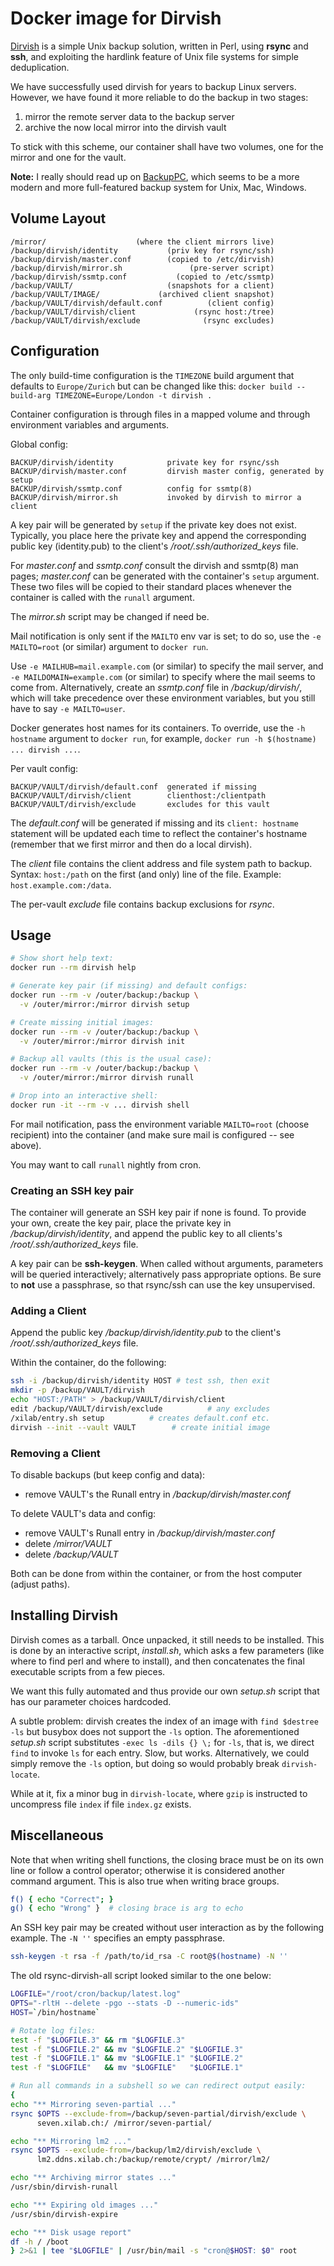 # Docker image for Dirvish

[Dirvish][dirvish] is a simple Unix backup solution,
written in Perl, using **rsync** and **ssh**, and
exploiting the hardlink feature of Unix file systems
for simple deduplication.

We have successfully used dirvish for years to backup
Linux servers. However, we have found it more reliable
to do the backup in two stages:

1. mirror the remote server data to the backup server
2. archive the now local mirror into the dirvish vault

To stick with this scheme, our container shall have
two volumes, one for the mirror and one for the vault.

**Note:** I really should read up on [BackupPC][backuppc],
which seems to be a more modern and more full-featured
backup system for Unix, Mac, Windows.

## Volume Layout

```text
/mirror/                    (where the client mirrors live)
/backup/dirvish/identity           (priv key for rsync/ssh)
/backup/dirvish/master.conf        (copied to /etc/dirvish)
/backup/dirvish/mirror.sh               (pre-server script)
/backup/dirvish/ssmtp.conf           (copied to /etc/ssmtp)
/backup/VAULT/                     (snapshots for a client)
/backup/VAULT/IMAGE/             (archived client snapshot)
/backup/VAULT/dirvish/default.conf          (client config)
/backup/VAULT/dirvish/client             (rsync host:/tree)
/backup/VAULT/dirvish/exclude              (rsync excludes)
```

## Configuration

The only build-time configuration is the `TIMEZONE` build argument
that defaults to `Europe/Zurich` but can be changed like this:
`docker build --build-arg TIMEZONE=Europe/London -t dirvish .`

Container configuration is through files in a mapped volume
and through environment variables and arguments.

Global config:

```text
BACKUP/dirvish/identity            private key for rsync/ssh
BACKUP/dirvish/master.conf         dirvish master config, generated by setup
BACKUP/dirvish/ssmtp.conf          config for ssmtp(8)
BACKUP/dirvish/mirror.sh           invoked by dirvish to mirror a client
```

A key pair will be generated by `setup` if the private key
does not exist. Typically, you place here the private key
and append the corresponding public key (identity.pub) to
the client's */root/.ssh/authorized_keys* file.

For *master.conf* and *ssmtp.conf* consult the dirvish
and ssmtp(8) man pages; *master.conf* can be generated
with the container's `setup` argument. These two files
will be copied to their standard places whenever the
container is called with the `runall` argument.

The *mirror.sh* script may be changed if need be.

Mail notification is only sent if the `MAILTO` env var is
set; to do so, use the `-e MAILTO=root` (or similar)
argument to `docker run`.

Use `-e MAILHUB=mail.example.com` (or similar) to specify
the mail server, and `-e MAILDOMAIN=example.com` (or similar)
to specify where the mail seems to come from. Alternatively,
create an *ssmtp.conf* file in */backup/dirvish/*, which
will take precedence over these environment variables, but
you still have to say `-e MAILTO=user`.

Docker generates host names for its containers. To override,
use the `-h hostname` argument to `docker run`, for example,
`docker run -h $(hostname) ... dirvish ...`.

Per vault config:

```text
BACKUP/VAULT/dirvish/default.conf  generated if missing
BACKUP/VAULT/dirvish/client        clienthost:/clientpath
BACKUP/VAULT/dirvish/exclude       excludes for this vault
```

The *default.conf* will be generated if missing and
its `client: hostname` statement will be updated each
time to reflect the container's hostname (remember
that we first mirror and then do a local dirvish).

The *client* file contains the client address and file system
path to backup. Syntax: `host:/path` on the first (and only)
line of the file. Example: `host.example.com:/data`.

The per-vault *exclude* file contains backup exclusions
for *rsync*.

## Usage

```sh
# Show short help text:
docker run --rm dirvish help

# Generate key pair (if missing) and default configs:
docker run --rm -v /outer/backup:/backup \
  -v /outer/mirror:/mirror dirvish setup

# Create missing initial images:
docker run --rm -v /outer/backup:/backup \
  -v /outer/mirror:/mirror dirvish init

# Backup all vaults (this is the usual case):
docker run --rm -v /outer/backup:/backup \
  -v /outer/mirror:/mirror dirvish runall

# Drop into an interactive shell:
docker run -it --rm -v ... dirvish shell
```

For mail notification, pass the environment variable
`MAILTO=root` (choose recipient) into the container
(and make sure mail is configured -- see above).

You may want to call `runall` nightly from cron.

### Creating an SSH key pair

The container will generate an SSH key pair if none
is found. To provide your own, create the key pair,
place the private key in */backup/dirvish/identity*,
and append the public key to all clients's
*/root/.ssh/authorized_keys* file.

A key pair can be **ssh-keygen**. When called without
arguments, parameters will be queried interactively;
alternatively pass appropriate options. Be sure to
**not** use a passphrase, so that rsync/ssh can use
the key unsupervised.

### Adding a Client

Append the public key */backup/dirvish/identity.pub*
to the client's */root/.ssh/authorized_keys* file.

Within the container, do the following:

```sh
ssh -i /backup/dirvish/identity HOST # test ssh, then exit
mkdir -p /backup/VAULT/dirvish
echo "HOST:/PATH" > /backup/VAULT/dirvish/client
edit /backup/VAULT/dirvish/exclude          # any excludes
/xilab/entry.sh setup          # creates default.conf etc.
dirvish --init --vault VAULT        # create initial image
```

### Removing a Client

To disable backups (but keep config and data):

- remove VAULT's the Runall entry in */backup/dirvish/master.conf*

To delete VAULT's data and config:

- remove VAULT's Runall entry in */backup/dirvish/master.conf*
- delete */mirror/VAULT*
- delete */backup/VAULT*

Both can be done from within the container,
or from the host computer (adjust paths).

## Installing Dirvish

Dirvish comes as a tarball. Once unpacked, it still needs
to be installed. This is done by an interactive script,
*install.sh*, which asks a few parameters (like where
to find perl and where to install), and then concatenates
the final executable scripts from a few pieces.

We want this fully automated and thus provide our own
*setup.sh* script that has our parameter choices hardcoded.

A subtle problem: dirvish creates the index of an image
with `find $destree -ls` but busybox does not support the
`-ls` option. The aforementioned *setup.sh* script substitutes
`-exec ls -dils {} \;` for `-ls`, that is, we direct `find`
to invoke `ls` for each entry. Slow, but works. Alternatively,
we could simply remove the `-ls` option, but doing so would
probably break `dirvish-locate`.

While at it, fix a minor bug in `dirvish-locate`, where
`gzip` is instructed to uncompress file `index` if file
`index.gz` exists.

## Miscellaneous

Note that when writing shell functions, the closing
brace must be on its own line or follow a control operator;
otherwise it is considered another command argument.
This is also true when writing brace groups.

```sh
f() { echo "Correct"; }
g() { echo "Wrong" }  # closing brace is arg to echo
```

An SSH key pair may be created without user interaction
as by the following example. The `-N ''` specifies an
empty passphrase.

```sh
ssh-keygen -t rsa -f /path/to/id_rsa -C root@$(hostname) -N ''
```

The old rsync-dirvish-all script looked similar to the one below:

```sh
LOGFILE="/root/cron/backup/latest.log"
OPTS="-rltH --delete -pgo --stats -D --numeric-ids"
HOST=`/bin/hostname`

# Rotate log files:
test -f "$LOGFILE.3" && rm "$LOGFILE.3"
test -f "$LOGFILE.2" && mv "$LOGFILE.2" "$LOGFILE.3"
test -f "$LOGFILE.1" && mv "$LOGFILE.1" "$LOGFILE.2"
test -f "$LOGFILE"   && mv "$LOGFILE"   "$LOGFILE.1"

# Run all commands in a subshell so we can redirect output easily:
{
echo "** Mirroring seven-partial ..."
rsync $OPTS --exclude-from=/backup/seven-partial/dirvish/exclude \
      seven.xilab.ch:/ /mirror/seven-partial/

echo "** Mirroring lm2 ..."
rsync $OPTS --exclude-from=/backup/lm2/dirvish/exclude \
      lm2.ddns.xilab.ch:/backup/remote/crypt/ /mirror/lm2/

echo "** Archiving mirror states ..."
/usr/sbin/dirvish-runall

echo "** Expiring old images ..."
/usr/sbin/dirvish-expire

echo "** Disk usage report"
df -h / /boot
} 2>&1 | tee "$LOGFILE" | /usr/bin/mail -s "cron@$HOST: $0" root
```

[dirvish]: http://www.dirvish.org/
[backuppc]: https://backuppc.github.io/backuppc/
